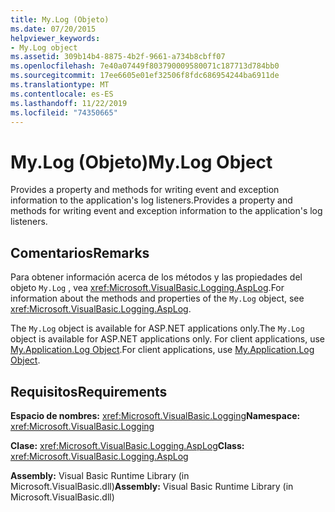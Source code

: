 ```yaml
---
title: My.Log (Objeto)
ms.date: 07/20/2015
helpviewer_keywords:
- My.Log object
ms.assetid: 309b14b4-8875-4b2f-9661-a734b8cbff07
ms.openlocfilehash: 7e40a07449f803790009580071c187713d784bb0
ms.sourcegitcommit: 17ee6605e01ef32506f8fdc686954244ba6911de
ms.translationtype: MT
ms.contentlocale: es-ES
ms.lasthandoff: 11/22/2019
ms.locfileid: "74350665"
---
```

# <a name="mylog-object"></a><span data-ttu-id="a0302-102">My.Log (Objeto)</span><span class="sxs-lookup"><span data-stu-id="a0302-102">My.Log Object</span></span>
<span data-ttu-id="a0302-103">Provides a property and methods for writing event and exception information to the application's log listeners.</span><span class="sxs-lookup"><span data-stu-id="a0302-103">Provides a property and methods for writing event and exception information to the application's log listeners.</span></span>  
  
## <a name="remarks"></a><span data-ttu-id="a0302-104">Comentarios</span><span class="sxs-lookup"><span data-stu-id="a0302-104">Remarks</span></span>  
 <span data-ttu-id="a0302-105">Para obtener información acerca de los métodos y las propiedades del objeto `My.Log` , vea <xref:Microsoft.VisualBasic.Logging.AspLog>.</span><span class="sxs-lookup"><span data-stu-id="a0302-105">For information about the methods and properties of the `My.Log` object, see <xref:Microsoft.VisualBasic.Logging.AspLog>.</span></span>  
  
 <span data-ttu-id="a0302-106">The `My.Log` object is available for ASP.NET applications only.</span><span class="sxs-lookup"><span data-stu-id="a0302-106">The `My.Log` object is available for ASP.NET applications only.</span></span> <span data-ttu-id="a0302-107">For client applications, use [My.Application.Log Object](../../../visual-basic/language-reference/objects/my-application-log-object.md).</span><span class="sxs-lookup"><span data-stu-id="a0302-107">For client applications, use [My.Application.Log Object](../../../visual-basic/language-reference/objects/my-application-log-object.md).</span></span>  
  
## <a name="requirements"></a><span data-ttu-id="a0302-108">Requisitos</span><span class="sxs-lookup"><span data-stu-id="a0302-108">Requirements</span></span>  
 <span data-ttu-id="a0302-109">**Espacio de nombres:** <xref:Microsoft.VisualBasic.Logging></span><span class="sxs-lookup"><span data-stu-id="a0302-109">**Namespace:** <xref:Microsoft.VisualBasic.Logging></span></span>  
  
 <span data-ttu-id="a0302-110">**Clase:** <xref:Microsoft.VisualBasic.Logging.AspLog></span><span class="sxs-lookup"><span data-stu-id="a0302-110">**Class:** <xref:Microsoft.VisualBasic.Logging.AspLog></span></span>  
  
 <span data-ttu-id="a0302-111">**Assembly:** Visual Basic Runtime Library (in Microsoft.VisualBasic.dll)</span><span class="sxs-lookup"><span data-stu-id="a0302-111">**Assembly:** Visual Basic Runtime Library (in Microsoft.VisualBasic.dll)</span></span>
